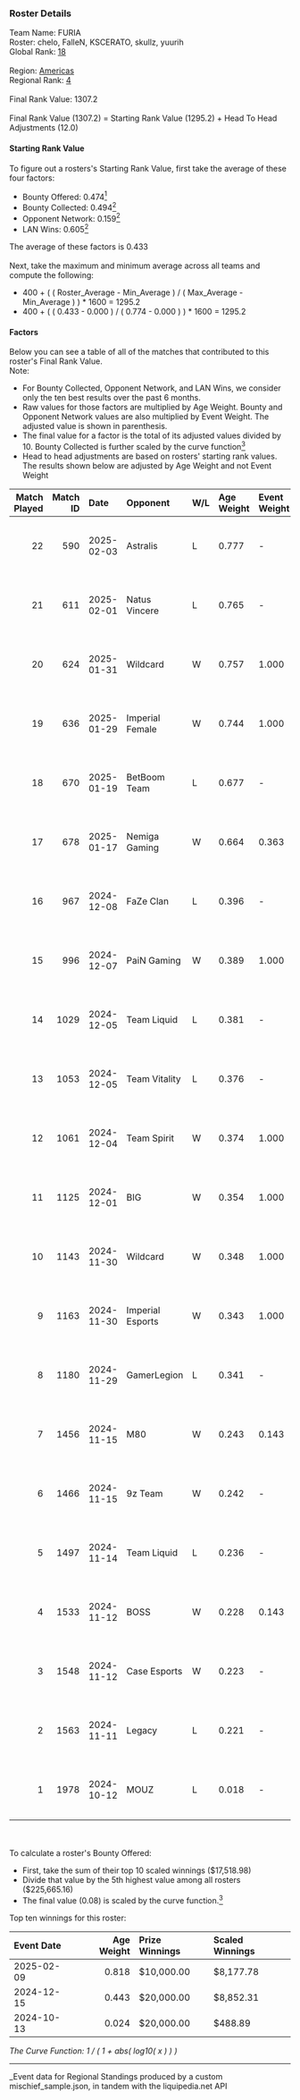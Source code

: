 ### Roster Details<br />
Team Name: FURIA<br />
Roster: chelo, FalleN, KSCERATO, skullz, yuurih<br />
Global Rank: [18](../../standings_global_2025_04_07.md)<br />
<br />
Region: [Americas]( ../../standings_americas_2025_04_07.md)<br />
Regional Rank: [4]( ../../standings_americas_2025_04_07.md)<br />
<br />
Final Rank Value:  1307.2<br />
<br />
Final Rank Value (1307.2) = Starting Rank Value (1295.2) + Head To Head Adjustments (12.0)<br />

#### Starting Rank Value<br />
To figure out a rosters's Starting Rank Value, first take the average of these four factors:<br />
- Bounty Offered: 0.474[<sup>1</sup>](#table2)
- Bounty Collected: 0.494[<sup>2</sup>](#table1)
- Opponent Network: 0.159[<sup>2</sup>](#table1)
- LAN Wins: 0.605[<sup>2</sup>](#table1)

The average of these factors is 0.433<br />
<br />
Next, take the maximum and minimum average across all teams and compute the following:<br />
- 400 + ( ( Roster_Average - Min_Average ) / ( Max_Average - Min_Average ) ) * 1600 = 1295.2
- 400 + ( ( 0.433 - 0.000 ) / ( 0.774 - 0.000 ) ) * 1600 = 1295.2


#### Factors<br />
Below you can see a table of all of the matches that contributed to this roster's Final Rank Value.<br />
Note:<br />

- For Bounty Collected, Opponent Network, and LAN Wins, we consider only the ten best results over the past 6 months.
- Raw values for those factors are multiplied by Age Weight. Bounty and Opponent Network values are also multiplied by Event Weight. The adjusted value is shown in parenthesis.
- The final value for a factor is the total of its adjusted values divided by 10. Bounty Collected is further scaled by the curve function[<sup>3</sup>](#curveFunction)
- Head to head adjustments are based on rosters' starting rank values. The results shown below are adjusted by Age Weight and not Event Weight
<span id="table1"></span><br />


| Match Played | Match ID | Date       | Opponent         | W/L | Age Weight | Event Weight | Bounty Collected | Opponent Network | LAN Wins  | H2H Adj. | Roster                                  |
| -: | -: | :- | :- | :- | :- | :- | :- | :- | :- | -: | :- |
|           22 |      590 | 2025-02-03 | Astralis         | L   | 0.777      | -            | -                | -                | -         |    -1.39 | chelo, FalleN, KSCERATO, skullz, yuurih |
|           21 |      611 | 2025-02-01 | Natus Vincere    | L   | 0.765      | -            | -                | -                | -         |    -4.15 | chelo, FalleN, KSCERATO, skullz, yuurih |
|           20 |      624 | 2025-01-31 | Wildcard         | W   | 0.757      | 1.000        | 0.189 (0.143)    | 0.425 (0.322)    | 1 (0.757) |    11.22 | chelo, FalleN, KSCERATO, skullz, yuurih |
|           19 |      636 | 2025-01-29 | Imperial Female  | W   | 0.744      | 1.000        | 0.134 (0.099)    | 0.132 (0.098)    | 1 (0.744) |     3.20 | chelo, FalleN, KSCERATO, skullz, yuurih |
|           18 |      670 | 2025-01-19 | BetBoom Team     | L   | 0.677      | -            | -                | -                | -         |   -18.63 | chelo, FalleN, KSCERATO, skullz, yuurih |
|           17 |      678 | 2025-01-17 | Nemiga Gaming    | W   | 0.664      | 0.363        | 0.064 (0.015)    | 0.290 (0.070)    | -         |     1.42 | chelo, FalleN, KSCERATO, skullz, yuurih |
|           16 |      967 | 2024-12-08 | FaZe Clan        | L   | 0.396      | -            | -                | -                | -         |    -0.47 | chelo, FalleN, KSCERATO, skullz, yuurih |
|           15 |      996 | 2024-12-07 | PaiN Gaming      | W   | 0.389      | 1.000        | 0.368 (0.143)    | 0.545 (0.212)    | 1 (0.389) |    10.40 | chelo, FalleN, KSCERATO, skullz, yuurih |
|           14 |     1029 | 2024-12-05 | Team Liquid      | L   | 0.381      | -            | -                | -                | -         |    -4.21 | chelo, FalleN, KSCERATO, skullz, yuurih |
|           13 |     1053 | 2024-12-05 | Team Vitality    | L   | 0.376      | -            | -                | -                | -         |    -0.53 | chelo, FalleN, KSCERATO, skullz, yuurih |
|           12 |     1061 | 2024-12-04 | Team Spirit      | W   | 0.374      | 1.000        | 1.000 (0.374)    | 0.782 (0.293)    | 1 (0.374) |    11.49 | chelo, FalleN, KSCERATO, skullz, yuurih |
|           11 |     1125 | 2024-12-01 | BIG              | W   | 0.354      | 1.000        | 0.239 (0.085)    | 0.512 (0.181)    | 1 (0.354) |     7.77 | chelo, FalleN, KSCERATO, skullz, yuurih |
|           10 |     1143 | 2024-11-30 | Wildcard         | W   | 0.348      | 1.000        | 0.189 (0.066)    | 0.425 (0.148)    | 1 (0.348) |     5.15 | chelo, FalleN, KSCERATO, skullz, yuurih |
|            9 |     1163 | 2024-11-30 | Imperial Esports | W   | 0.343      | 1.000        | 0.061 (0.021)    | 0.716 (0.246)    | 1 (0.343) |     1.14 | chelo, FalleN, KSCERATO, skullz, yuurih |
|            8 |     1180 | 2024-11-29 | GamerLegion      | L   | 0.341      | -            | -                | -                | -         |    -2.57 | chelo, FalleN, KSCERATO, skullz, yuurih |
|            7 |     1456 | 2024-11-15 | M80              | W   | 0.243      | 0.143        | 0.008 (0.000)    | 0.395 (0.014)    | 1 (0.243) |     0.41 | chelo, FalleN, KSCERATO, skullz, yuurih |
|            6 |     1466 | 2024-11-15 | 9z Team          | W   | 0.242      | -            | -                | -                | 1 (0.242) |     0.27 | chelo, FalleN, KSCERATO, skullz, yuurih |
|            5 |     1497 | 2024-11-14 | Team Liquid      | L   | 0.236      | -            | -                | -                | -         |    -2.53 | chelo, FalleN, KSCERATO, skullz, yuurih |
|            4 |     1533 | 2024-11-12 | BOSS             | W   | 0.228      | 0.143        | 0.005 (0.000)    | 0.343 (0.011)    | 1 (0.228) |     0.48 | chelo, FalleN, KSCERATO, skullz, yuurih |
|            3 |     1548 | 2024-11-12 | Case Esports     | W   | 0.223      | -            | -                | -                | -         |     0.09 | chelo, FalleN, KSCERATO, skullz, yuurih |
|            2 |     1563 | 2024-11-11 | Legacy           | L   | 0.221      | -            | -                | -                | -         |    -6.56 | chelo, FalleN, KSCERATO, skullz, yuurih |
|            1 |     1978 | 2024-10-12 | MOUZ             | L   | 0.018      | -            | -                | -                | -         |    -0.01 | chelo, FalleN, KSCERATO, skullz, yuurih |

<br />
<span id="table2"></span><br />
To calculate a roster's Bounty Offered:<br />

- First, take the sum of their top 10 scaled winnings ($17,518.98)
- Divide that value by the 5th highest value among all rosters ($225,665.16)
- The final value (0.08) is scaled by the curve function.[<sup>3</sup>](#curveFunction)

Top ten winnings for this roster:<br />

| Event Date | Age Weight | Prize Winnings | Scaled Winnings |
| :- | -: | :- | :- |
| 2025-02-09 |      0.818 | $10,000.00     | $8,177.78       |
| 2024-12-15 |      0.443 | $20,000.00     | $8,852.31       |
| 2024-10-13 |      0.024 | $20,000.00     | $488.89         |


<span id="curveFunction"></span>_The Curve Function: 1 / ( 1 + abs( log10( x ) ) )_<br />

---
_Event data for Regional Standings produced by a custom mischief_sample.json, in tandem with the liquipedia.net API<br />
